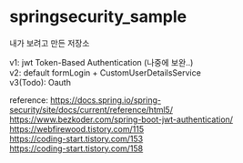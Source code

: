# springsecurity_sample

내가 보려고 만든 저장소

v1: jwt Token-Based Authentication (나중에 보완..) \
v2: default formLogin + CustomUserDetailsService \
v3(Todo): Oauth

reference: https://docs.spring.io/spring-security/site/docs/current/reference/html5/ \
           https://www.bezkoder.com/spring-boot-jwt-authentication/ \
           https://webfirewood.tistory.com/115 \
           https://coding-start.tistory.com/153 \
           https://coding-start.tistory.com/158
           
           
